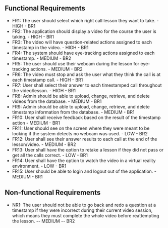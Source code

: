 ## Functional Requirements
- FR1: The user should select which right call lesson they want to take. - HIGH - BR1
- FR2: The application should display a video for the course the user is taking. - HIGH - BR1
- FR3: The video will have question-related actions assigned to each timestamp in the video. - HIGH - BR1
- FR4: The system should have eye-tracking actions assigned to each timestamp. - MEDIUM - BR2
- FR5: The user should use their webcam during the lesson for eye-tracking actions. - MEDIUM - BR2
- FR6: The video must stop and ask the user what they think the call is at each timestamp call. - HIGH - BR1
- FR7: User shall select their answer to each timestamped call throughout the video/lesson. - HIGH - BR1
- FR8: Admin should be able to upload, change, retrieve, and delete videos from the database. - MEDIUM - BR1
- FR9: Admin should be able to upload, change, retrieve, and delete timestamp information from the database. - MEDIUM - BR1
- FR10: User shall receive feedback based on the result of the timestamp action - MEDIUM - BR1
- FR11: User should see on the screen where they were meant to be looking if the system detects no webcam was used. - LOW - 
  BR2
- FR12: User shall see their answer results to each call at the end of the lesson/video. - MEDIUM - BR2
- FR13: User shall have the option to retake a lesson if they did not pass or get all the calls correct. - LOW - BR1
- FR14: User shall have the option to watch the video in a virtual reality environment. - LOW - BR1
- FR15: User should be able to login and logout out of the application. - MEDIUM - BR1


## Non-functional Requirements
- NR1: The user should not be able to go back and redo a question at a timestamp if they were incorrect during their current video session, which means they must complete the whole video before reattempting the lesson. -- MEDIUM -- BR2